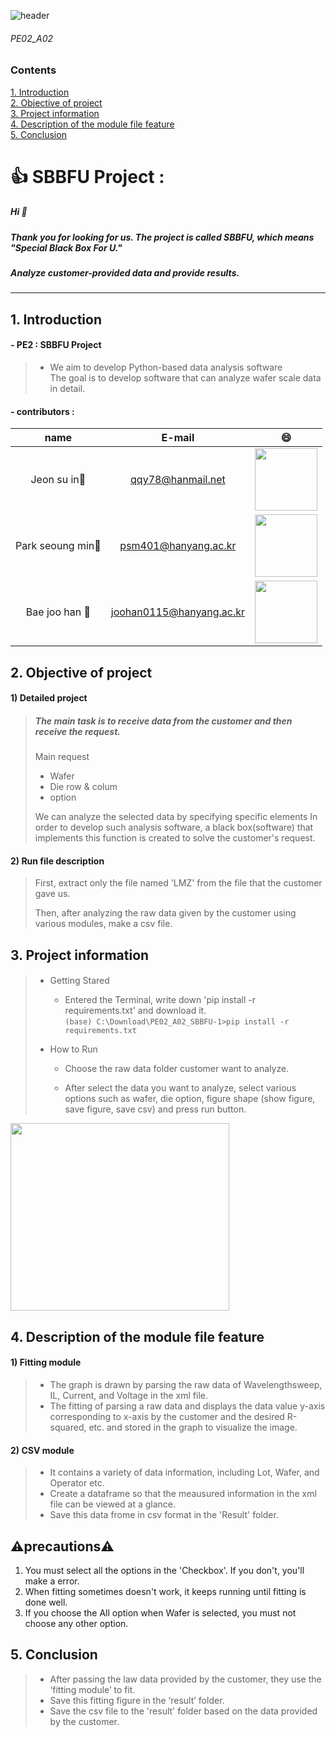 ![header](https://capsule-render.vercel.app/api?type=wave&color=auto&height=200&section=header&text=SBBFU%20PROJECT&fontSize=50)

###### PE02_A02
### Contents

[1. Introduction](#1-introduction)\
[2. Objective of project](#2-objective-of-project)\
[3. Project information](#3-project-information)\
[4. Description of the module file feature](#4-description-of-the-module-file-feature)\
[5. Conclusion](#5-conclusion)

# 👍 SBBFU Project :
##### Hi :wave:
##### Thank you for looking for us. The project is called SBBFU, which means "Special Black Box For U."
##### Analyze customer-provided data and provide results.
---
## 1. Introduction
#### - PE2 : SBBFU Project
> - We aim to develop Python-based data analysis software \
> The goal is to develop software that can analyze wafer scale data in detail.
#### - contributors : 
|name|E-mail|:smile:|
|:---:|:---:|:---:|
|Jeon su in:girl:|qqy78@hanmail.net|<img src = "https://user-images.githubusercontent.com/84078034/121825406-2aa98400-cced-11eb-82d7-3fbbb3cdff28.png" width = "100" height = "100">|
|Park seoung min:boy:|psm401@hanyang.ac.kr|<img src = "https://user-images.githubusercontent.com/84078034/121825519-e074d280-cced-11eb-8507-995dd571eaf4.png" width = "100" height = "100">|
|Bae joo han :boy:|joohan0115@hanyang.ac.kr|<img src = "https://user-images.githubusercontent.com/84078034/121825720-e7501500-ccee-11eb-9093-d83795514a94.png" width = "100" height = "100">|

## 2. Objective of project
  #### 1) Detailed project 
> ##### The main task is to receive data from the customer and then receive the request.
> Main request 
> + Wafer
> + Die row & colum
> + option
> 
> We can analyze the selected data by specifying specific elements
> In order to develop such analysis software, a black box(software) that implements this function is created to solve the customer's request.

  #### 2) Run file description
> First, extract only the file named 'LMZ' from the file that the customer gave us. 
> 
> Then, after analyzing the raw data given by the customer using various modules, make a csv file.

## 3. Project information

####
>* Getting Stared
>   + Entered the Terminal, write down 'pip install -r requirements.txt' and download it. \
>``(base) C:\Download\PE02_A02_SBBFU-1>pip install -r requirements.txt``
>
>* How to Run
>   + Choose the raw data folder customer want to analyze.
>   
>	 + After select the data you want to analyze, select various options such as wafer, die option, figure shape (show figure, save figure, save csv) and press run button.
<img src = "https://user-images.githubusercontent.com/84078034/121799780-f55b5280-cc68-11eb-859f-a0cf73b37ee1.png" width="350" height="300">


## 4. Description of the module file feature

#### 1) Fitting module
  >-   The graph is drawn by parsing the raw data of Wavelengthsweep, IL, Current, and Voltage in the xml file.
  >-   The fitting of parsing a raw data and displays the data value y-axis corresponding to x-axis by the customer and the desired R-squared, etc. and stored in the graph to visualize the image.

#### 2) CSV module
  >- It contains a variety of data information, including Lot, Wafer, and Operator etc.
  >- Create a dataframe so that the meausured information in the xml file can be viewed at a glance.
  >- Save this data frome in csv format in the 'Result' folder.
 
## :warning:precautions:warning:

 1) You must select all the options in the 'Checkbox'. If you don't, you'll make a error.
 2) When fitting sometimes doesn't work, it keeps running until fitting is done well.
 3) If you choose the All option when Wafer is selected, you must not choose any other option.
 
## 5. Conclusion
  >- After passing the law data provided by the customer, they use the ‘fitting module’ to fit.
  >- Save this fitting figure in the ‘result’ folder.
  >- Save the csv file to the 'result' folder based on the data provided by the customer.
